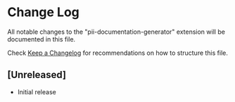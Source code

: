 # Change Log

All notable changes to the "pii-documentation-generator" extension will be documented in this file.

Check [Keep a Changelog](http://keepachangelog.com/) for recommendations on how to structure this file.

## [Unreleased]

- Initial release